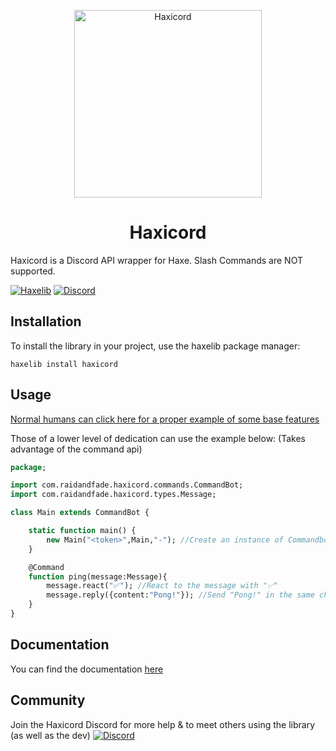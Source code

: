 <p align="center"><img src="https://raw.githubusercontent.com/RaidAndFade/Haxicord/master/logos/haxicord.png" alt="Haxicord" width="300"></p>
<h1 align="center">Haxicord</h1>

Haxicord is a Discord API wrapper for Haxe. Slash Commands are NOT supported.

[![Haxelib](https://img.shields.io/badge/dynamic/json.svg?label=haxelib&colorB=00bb00&query=version&uri=https%3A%2F%2Fraw.githubusercontent.com%2FRaidAndFade%2FHaxicord%2Fmaster%2Fhaxelib.json)](https://lib.haxe.org/p/Haxicord) [![Discord](https://discordapp.com/api/guilds/602009441281507349/embed.png?style=shield)](https://discord.gg/Hfq2djq)

## Installation
To install the library in your project, use the haxelib package manager:

`haxelib install haxicord`

## Usage
[Normal humans can click here for a proper example of some base features](https://github.com/RaidAndFade/Haxicord/blob/master/src/com/raidandfade/haxicord/test/Test.hx)

Those of a lower level of dedication can use the example below: (Takes advantage of the command api)

```hx
package;

import com.raidandfade.haxicord.commands.CommandBot;
import com.raidandfade.haxicord.types.Message;

class Main extends CommandBot {

    static function main() {
        new Main("<token>",Main,"-"); //Create an instance of Commandbot with the prefix `-`
    }

    @Command
    function ping(message:Message){
        message.react("✅"); //React to the message with "✅"
        message.reply({content:"Pong!"}); //Send "Pong!" in the same channel
    }
}
```

## Documentation
You can find the documentation [here](https://raidandfade.github.io/Haxicord/)

## Community
Join the Haxicord Discord for more help & to meet others using the library (as well as the dev)
[![Discord](https://discordapp.com/api/guilds/602009441281507349/embed.png?style=banner2)](https://discord.gg/Hfq2djq)
